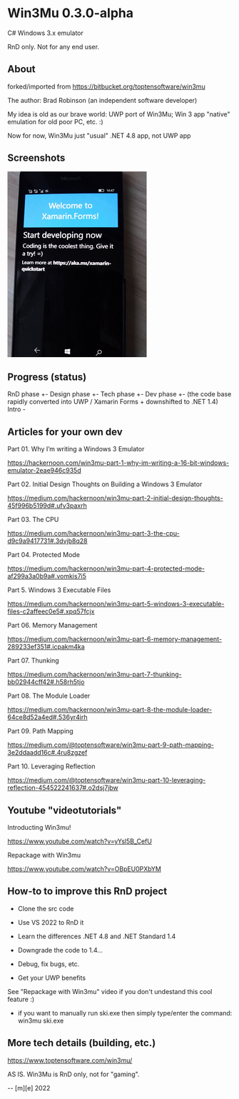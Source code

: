 # Win3Mu 0.3.0-alpha
C# Windows 3.x emulator

RnD only. Not for any end user.

## About
forked/imported from https://bitbucket.org/toptensoftware/win3mu

The author: Brad Robinson (an independent software developer)

My idea is old as our brave world: UWP port of Win3Mu; Win 3 app "native" emulation for old poor PC, etc. :) 

Now for now, Win3Mu just "usual" .NET 4.8 app, not UWP app 

## Screenshots
![Shot 1](Images/shot1.png)

## Progress (status)

RnD phase +-
Design phase +-
Tech phase +-
Dev phase +- (the code base rapidly converted into UWP / Xamarin Forms + downshifted to .NET 1.4)
Intro -

## Articles for your own dev
Part 01. Why I’m writing a Windows 3 Emulator

https://hackernoon.com/win3mu-part-1-why-im-writing-a-16-bit-windows-emulator-2eae946c935d

Part 02. Initial Design Thoughts on Building a Windows 3 Emulator

https://medium.com/hackernoon/win3mu-part-2-initial-design-thoughts-45f996b5199d#.ufv3paxrh

Part 03. The CPU

https://medium.com/hackernoon/win3mu-part-3-the-cpu-d9c9a9417731#.3dvjb8q28

Part 04. Protected Mode

https://medium.com/hackernoon/win3mu-part-4-protected-mode-af299a3a0b9a#.vomkis7i5

Part 5. Windows 3 Executable Files

https://medium.com/hackernoon/win3mu-part-5-windows-3-executable-files-c2affeec0e5#.xpq57fcjx

Part 06. Memory Management

https://medium.com/hackernoon/win3mu-part-6-memory-management-289233ef351#.icpakm4ka

Part 07. Thunking

https://medium.com/hackernoon/win3mu-part-7-thunking-bb02944cff42#.h58rh5tjo

Part 08. The Module Loader

https://medium.com/hackernoon/win3mu-part-8-the-module-loader-64ce8d52a4ed#.536yr4irh

Part 09. Path Mapping

https://medium.com/@toptensoftware/win3mu-part-9-path-mapping-3e2ddaadd16c#.4ru8zgzef

Part 10. Leveraging Reflection

https://medium.com/@toptensoftware/win3mu-part-10-leveraging-reflection-454522241637#.o2dsj7jbw

## Youtube "videotutorials"

Introducting Win3mu!

https://www.youtube.com/watch?v=yYsl5B_CefU

Repackage with Win3mu

https://www.youtube.com/watch?v=OBpEU0PXbYM


## How-to to improve this RnD project

- Clone the src code

- Use VS 2022 to RnD it

- Learn the differences .NET 4.8 and .NET Standard 1.4

- Downgrade the code to 1.4...

- Debug, fix bugs, etc. 

- Get your UWP benefits

See "Repackage with Win3mu" video if you don't undestand this cool feature :)

- if you want to manually run ski.exe then simply type/enter the command:
win3mu ski.exe


## More tech details (building, etc.)

https://www.toptensoftware.com/win3mu/



AS IS. Win3Mu is RnD only, not for "gaming". 


-- [m][e] 2022


